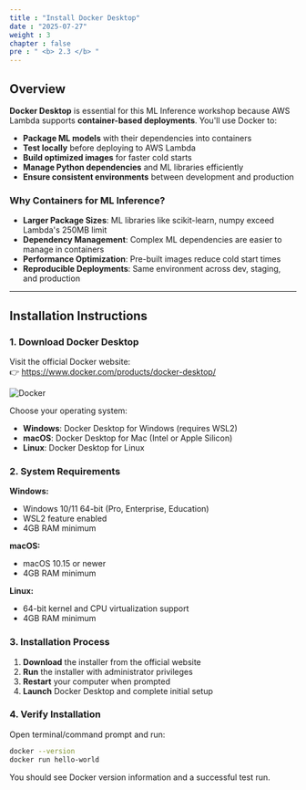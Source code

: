 ```yaml
---
title : "Install Docker Desktop"
date : "2025-07-27"
weight : 3
chapter : false
pre : " <b> 2.3 </b> "
---
```


## Overview

**Docker Desktop** is essential for this ML Inference workshop because AWS Lambda supports **container-based deployments**. You'll use Docker to:

- **Package ML models** with their dependencies into containers
- **Test locally** before deploying to AWS Lambda
- **Build optimized images** for faster cold starts
- **Manage Python dependencies** and ML libraries efficiently
- **Ensure consistent environments** between development and production

### Why Containers for ML Inference?

- **Larger Package Sizes**: ML libraries like scikit-learn, numpy exceed Lambda's 250MB limit
- **Dependency Management**: Complex ML dependencies are easier to manage in containers
- **Performance Optimization**: Pre-built images reduce cold start times
- **Reproducible Deployments**: Same environment across dev, staging, and production

---

## Installation Instructions

### 1. Download Docker Desktop

Visit the official Docker website:  
👉 https://www.docker.com/products/docker-desktop/

![Docker](/images/2.Prerequiste/2.3-docker.png)

Choose your operating system:
- **Windows**: Docker Desktop for Windows (requires WSL2)
- **macOS**: Docker Desktop for Mac (Intel or Apple Silicon)
- **Linux**: Docker Desktop for Linux

### 2. System Requirements

**Windows:**
- Windows 10/11 64-bit (Pro, Enterprise, Education)
- WSL2 feature enabled
- 4GB RAM minimum

**macOS:**
- macOS 10.15 or newer
- 4GB RAM minimum

**Linux:**
- 64-bit kernel and CPU virtualization support
- 4GB RAM minimum

### 3. Installation Process

1. **Download** the installer from the official website
2. **Run** the installer with administrator privileges
3. **Restart** your computer when prompted
4. **Launch** Docker Desktop and complete initial setup

### 4. Verify Installation

Open terminal/command prompt and run:

```bash
docker --version
docker run hello-world
```

You should see Docker version information and a successful test run.
